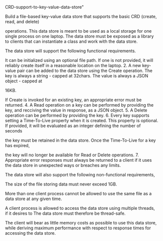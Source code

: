 CRD-support-to-key-value-data-store"

Build a file-based key-value data store that supports the basic CRD (create, read, and delete)

operations. This data store is meant to be used as a local storage for one single process on one laptop. The data store must be exposed as a library to clients that can instantiate a class and work with the data store.

The data store will support the following functional requirements.

It can be initialized using an optional file path. If one is not provided, it will reliably
create itself in a reasonable location on the laptop. 2. A new key-value pair can be added to the data store using the Create operation. The key is always a string - capped at 32chars. The value is always a JSON object - capped at

16KB.

If Create is invoked for an existing key, an appropriate error must be returned. 4. A Read operation on a key can be performed by providing the key, and recciving the
value in response, as a JSON object. 5. A Delete operation can be performed by providing the key. 6. Every key supports setting a Time-To-Live property when it is created. This property is optional. If provided, it will be evaluated as an integer defining the number of seconds

the key must be retained in the data store. Once the Time-To-Live for a key has expired,

the key will no longer be available for Read or Delete operations. 7. Appropriate error responses must always be returned to a client if it uses the data store in unexpected ways or breaches any limits.

The data store will also support the following non-functional requirements,

The size of the file storing data must never exceed 1GB.

More than one client process cannot be allowed to use the same file as a data store at any given time.

A client process is allowed to access the data store using multiple threads, if it desires to The data store must therefore be thread-safe.

The client will bear as little memory costs as possible to use this data store, while deriving maximum performance with respect to response times for accessing the data store.
